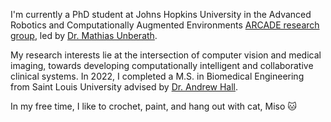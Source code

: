 I'm currently a PhD student at Johns Hopkins University in the Advanced Robotics and Computationally Augmented Environments [ARCADE research group](https://arcade.cs.jhu.edu/), led by [Dr. Mathias Unberath](https://mathiasunberath.github.io/). 

My research interests lie at the intersection of computer vision and medical imaging, towards developing computationally intelligent and collaborative clinical systems. In 2022, I completed a M.S. in Biomedical Engineering from Saint Louis University advised by [Dr. Andrew Hall](https://www.slu.edu/science-and-engineering/academics/biomedical-engineering/faculty/hall-andrew.php). 

In my free time, I like to crochet, paint, and hang out with cat, Miso 🐱